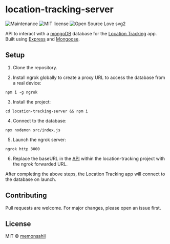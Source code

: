 # location-tracking-server

![Maintenance](https://img.shields.io/badge/Maintained%3F-yes-green.svg)
![MIT license](https://img.shields.io/badge/License-MIT-blue.svg)
![Open Source Love svg2](https://badges.frapsoft.com/os/v2/open-source.svg?v=103)

API to interact with a [mongoDB](https://www.mongodb.com/cloud/atlas/) database for the [Location Tracking](https://github.com/memonsahil/location-tracking) app. Built using [Express](https://expressjs.com/) and [Mongoose](https://mongoosejs.com/).

## Setup

1. Clone the repository.

2. Install ngrok globally to create a proxy URL to access the database from a real device:

```
npm i -g ngrok
```

3. Install the project:

```
cd location-tracking-server && npm i
```

4. Connect to the database:

```
npx nodemon src/index.js
```

5. Launch the ngrok server:

```
ngrok http 3000
```

6. Replace the baseURL in the [API](https://github.com/memonsahil/location-tracking/blob/master/src/api/tracker.js) within the location-tracking project with the ngrok forwarded URL.

After completing the above steps, the Location Tracking app will connect to the database on launch.

## Contributing

Pull requests are welcome. For major changes, please open an issue first.

## License

MIT &copy; [memonsahil](https://github.com/memonsahil)
